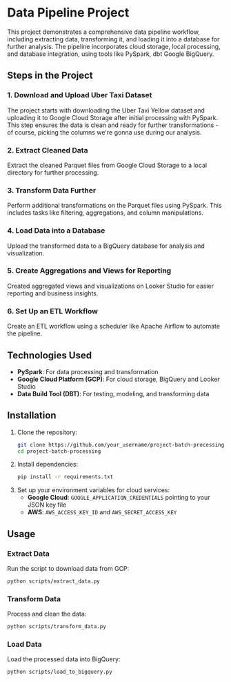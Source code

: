 # Data Pipeline Project

This project demonstrates a comprehensive data pipeline workflow, including extracting data, transforming it, and loading it into a database for further analysis. The pipeline incorporates cloud storage, local processing, and database integration, using tools like PySpark, dbt Google BigQuery.


## Steps in the Project

### 1. Download and Upload Uber Taxi Dataset
The project starts with downloading the Uber Taxi Yellow dataset and uploading it to Google Cloud Storage after initial processing with PySpark. This step ensures the data is clean and ready for further transformations - of course, picking the columns we're gonna use during our analysis.

### 2. Extract Cleaned Data
Extract the cleaned Parquet files from Google Cloud Storage to a local directory for further processing.

### 3. Transform Data Further
Perform additional transformations on the Parquet files using PySpark. This includes tasks like filtering, aggregations, and column manipulations.

### 4. Load Data into a Database
Upload the transformed data to a BigQuery database for analysis and visualization.

### 5. Create Aggregations and Views for Reporting
Created aggregated views and visualizations on Looker Studio for easier reporting and business insights.

### 6. Set Up an ETL Workflow
Create an ETL workflow using a scheduler like Apache Airflow to automate the pipeline.

## Technologies Used

- **PySpark**: For data processing and transformation
- **Google Cloud Platform (GCP)**: For cloud storage, BigQuery and Looker Studio
- **Data Build Tool (DBT)**: For testing, modeling, and transforming data
 
## Installation

1. Clone the repository:
   ```bash
   git clone https://github.com/your_username/project-batch-processing.git
   cd project-batch-processing
   ```
2. Install dependencies:
   ```bash
   pip install -r requirements.txt
   ```
3. Set up your environment variables for cloud services:
   - **Google Cloud**: `GOOGLE_APPLICATION_CREDENTIALS` pointing to your JSON key file
   - **AWS**: `AWS_ACCESS_KEY_ID` and `AWS_SECRET_ACCESS_KEY`

## Usage

### Extract Data
Run the script to download data from GCP:
```bash
python scripts/extract_data.py
```

### Transform Data
Process and clean the data:
```bash
python scripts/transform_data.py
```

### Load Data
Load the processed data into BigQuery:
```bash
python scripts/load_to_bigquery.py
```
